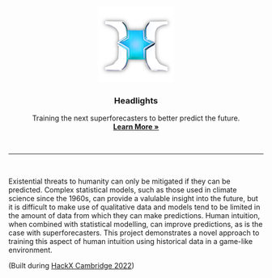 <div align="center">
  <img src="https://raw.githubusercontent.com/w-henderson/Headlights/master/paper/logo.png" width=150>

  <h3 align="center">Headlights</h3>

  <p align="center">
    Training the next superforecasters to better predict the future.<br>
    <a href="https://raw.githubusercontent.com/w-henderson/Headlights/master/paper/main.pdf"><strong>Learn More »</strong></a>
  </p><br>
</div>

<hr><br>

Existential threats to humanity can only be mitigated if they can be predicted. Complex statistical models, such as those used in climate science since the 1960s, can provide a valulable insight into the future, but it is difficult to make use of qualitative data and models tend to be limited in the amount of data from which they can make predictions. Human intuition, when combined with statistical modelling, can improve predictions, as is the case with superforecasters. This project demonstrates a novel approach to training this aspect of human intuition using historical data in a game-like environment.

(Built during [HackX Cambridge 2022](https://www.camxrisk.org/hackx))